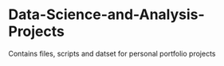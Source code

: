 # Data-Science-and-Analysis-Projects
Contains files, scripts and datset for personal portfolio projects
